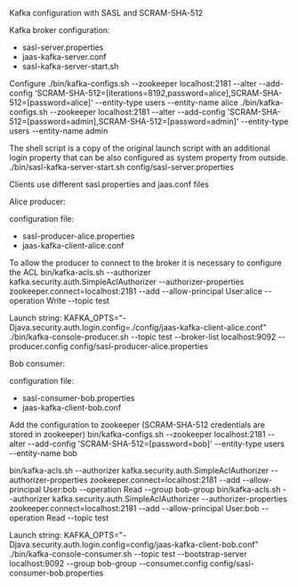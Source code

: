 Kafka configuration with SASL and SCRAM-SHA-512

Kafka broker configuration:

- sasl-server.properties
- jaas-kafka-server.conf
- sasl-kafka-server-start.sh

Configure 
./bin/kafka-configs.sh --zookeeper localhost:2181 --alter --add-config 'SCRAM-SHA-512=[iterations=8192,password=alice],SCRAM-SHA-512=[password=alice]' --entity-type users --entity-name alice
./bin/kafka-configs.sh --zookeeper localhost:2181 --alter --add-config 'SCRAM-SHA-512=[password=admin],SCRAM-SHA-512=[password=admin]' --entity-type users --entity-name admin

The shell script is a copy of the original launch script with an additional login property that can be also configured as system property from outside.
./bin/sasl-kafka-server-start.sh config/sasl-server.properties

Clients use different sasl.properties and jaas.conf files

Alice producer:

configuration file:
- sasl-producer-alice.properties
- jaas-kafka-client-alice.conf

To allow the producer to connect to the broker it is necessary to configure the ACL
bin/kafka-acls.sh --authorizer kafka.security.auth.SimpleAclAuthorizer --authorizer-properties zookeeper.connect=localhost:2181 --add --allow-principal User:alice --operation Write --topic test

Launch string:
KAFKA_OPTS="-Djava.security.auth.login.config=./config/jaas-kafka-client-alice.conf" ./bin/kafka-console-producer.sh --topic test --broker-list localhost:9092 --producer.config config/sasl-producer-alice.properties


Bob consumer:

configuration file:
- sasl-consumer-bob.properties
- jaas-kafka-client-bob.conf

Add the configuration to zookeeper (SCRAM-SHA-512 credentials are stored in zookeeper)
bin/kafka-configs.sh --zookeeper localhost:2181 --alter --add-config 'SCRAM-SHA-512=[password=bob]' --entity-type users --entity-name bob

bin/kafka-acls.sh --authorizer kafka.security.auth.SimpleAclAuthorizer --authorizer-properties zookeeper.connect=localhost:2181 --add --allow-principal User:bob --operation Read --group bob-group
bin/kafka-acls.sh --authorizer kafka.security.auth.SimpleAclAuthorizer --authorizer-properties zookeeper.connect=localhost:2181 --add --allow-principal User:bob --operation Read --topic test

Launch string:
KAFKA_OPTS="-Djava.security.auth.login.config=config/jaas-kafka-client-bob.conf" ./bin/kafka-console-consumer.sh --topic test --bootstrap-server localhost:9092 --group bob-group --consumer.config config/sasl-consumer-bob.properties


